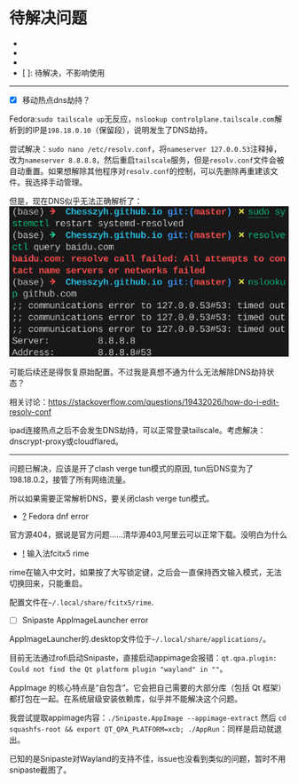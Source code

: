 # 待解决问题

- [x]: 已解决
- [?]: 不可稳定复现，最近暂时没有遇到的问题
- [!]: 待解决，影响使用
- [ ]: 待解决，不影响使用

---

- [x] 移动热点dns劫持？

Fedora:`sudo tailscale up`无反应，`nslookup controlplane.tailscale.com`解析到的IP是`198.18.0.10`（保留段），说明发生了DNS劫持。

尝试解决：`sudo nano /etc/resolv.conf`，将`nameserver 127.0.0.53`注释掉，改为`nameserver 8.8.8.8`，然后重启`tailscale`服务，但是`resolv.conf`文件会被自动重置。如果想解除其他程序对`resolv.conf`的控制，可以先删除再重建该文件。我选择手动管理。

但是，现在DNS似乎无法正确解析了：![alt text](image.png)

可能后续还是得恢复原始配置。不过我是真想不通为什么无法解除DNS劫持状态？

相关讨论：https://stackoverflow.com/questions/19432026/how-do-i-edit-resolv-conf

ipad连接热点之后不会发生DNS劫持，可以正常登录tailscale。考虑解决：dnscrypt-proxy或cloudflared。

---

问题已解决，应该是开了clash verge tun模式的原因, tun后DNS变为了198.18.0.2，接管了所有网络流量。

所以如果需要正常解析DNS，要关闭clash verge tun模式。

- [?] Fedora dnf error

官方源404，据说是官方问题……清华源403,阿里云可以正常下载。没明白为什么

- [!] 输入法fcitx5 rime

rime在输入中文时，如果按了大写锁定键，之后会一直保持西文输入模式，无法切换回来，只能重启。

配置文件在`~/.local/share/fcitx5/rime`.

- [ ] Snipaste AppImageLauncher error

AppImageLauncher的.desktop文件位于`~/.local/share/applications/`。

目前无法通过rofi启动Snipaste，直接启动appimage会报错：`qt.qpa.plugin: Could not find the Qt platform plugin "wayland" in ""`。

AppImage 的核心特点是“自包含”。它会把自己需要的大部分库（包括 Qt 框架）都打包在一起。在系统层级安装依赖库，似乎并不能解决这个问题。

我尝试提取appimage内容：`./Snipaste.AppImage --appimage-extract` 然后 `cd squashfs-root && export QT_QPA_PLATFORM=xcb; ./AppRun`：同样是启动就退出。

已知的是Snipaste对Wayland的支持不佳，issue也没看到类似的问题，暂时不用snipaste截图了。

